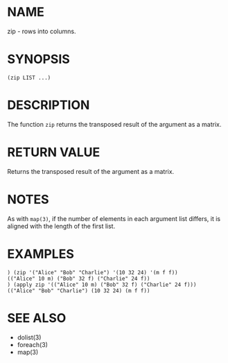 # NAME
zip - rows into columns.

# SYNOPSIS

    (zip LIST ...)

# DESCRIPTION
The function `zip` returns the transposed result of the argument as a matrix.

# RETURN VALUE
Returns the transposed result of the argument as a matrix.

# NOTES
As with `map(3)`, if the number of elements in each argument list differs, it is aligned with the length of the first list.

# EXAMPLES

    ) (zip '("Alice" "Bob" "Charlie") '(10 32 24) '(m f f))
    (("Alice" 10 m) ("Bob" 32 f) ("Charlie" 24 f))
    ) (apply zip '(("Alice" 10 m) ("Bob" 32 f) ("Charlie" 24 f)))
    (("Alice" "Bob" "Charlie") (10 32 24) (m f f))

# SEE ALSO
- dolist(3)
- foreach(3)
- map(3)
